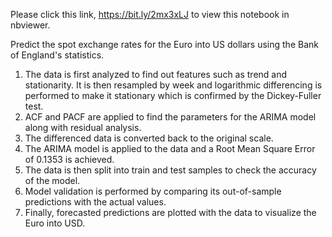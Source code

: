 Please click this link, https://bit.ly/2mx3xLJ to view this notebook in nbviewer.

Predict the spot exchange rates for the Euro into US dollars using the Bank of England's statistics.

1. The data is first analyzed to find out features such as trend and stationarity. It is then resampled by week and logarithmic differencing is performed to make it stationary which is confirmed by the Dickey-Fuller test.
2. ACF and PACF are applied to find the parameters for the ARIMA model along with residual analysis.
3. The differenced data is converted back to the original scale.
4. The ARIMA model is applied to the data and a Root Mean Square Error of 0.1353 is achieved.
5. The data is then split into train and test samples to check the accuracy of the model.
6. Model validation is performed by comparing its out-of-sample predictions with the actual values.
7. Finally, forecasted predictions are plotted with the data to visualize the Euro into USD.
